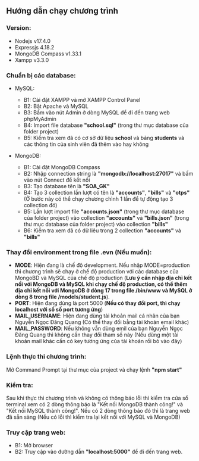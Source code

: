## Hướng dẫn chạy chương trình
### Version:
- Nodejs v17.4.0
- Expressjs 4.18.2
- MongoDB Compass v1.33.1
- Xampp v3.3.0

### Chuẩn bị các database:
- MySQL:
    - B1: Cài đặt XAMPP và mở XAMPP Control Panel
    - B2: Bật Apache và MySQL
    - B3: Bấm vào nút Admin ở dòng MySQL để đi đến trang web phpMyAdmin
    - B4: Import file database **"school.sql"** (trong thư mục database của folder project)
    - B5: Kiểm tra xem đã có cơ sở dữ liệu **school** và bảng **students** và các thông tin của sinh viên đã thêm vào hay không

- MongoDB:
    - B1: Cài đặt MongoDB Compass
    - B2: Nhập connection string là **"mongodb://localhost:27017"** và bấm vào nút Connect để kết nối
    - B3: Tạo database tên là **"SOA_GK"**
    - B4: Tạo 3 collection lần lượt có tên là **"accounts"**, **"bills"** và **"otps"** (Ở bước này có thể chạy chương chình 1 lần để tự động tạo 3 collection đó)
    - B5: Lần lượt import file **"accounts.json"** (trong thư mục database của folder project) vào collection **"accounts"** và **"bills.json"** (trong thư mục database của folder project) vào collection **"bills"**
    - B6: Kiểm tra xem đã có dữ liêu trong 2 collection **"accounts"** và **"bills"**

### Thay đổi environment trong file .evn (Nếu muốn):
- **MODE**: Hiện đang là chế độ development. Nếu nhập MODE=production thì chương trình sẽ chạy ở chế độ production với các database của MongoBD và MySQL của chế độ production (**Lưu ý cần nhập địa chỉ kết nối với MongoDB và MySQL khi chạy chế độ production, có thể thêm địa chỉ kết nối với MongoDB ở dòng 17 trong file /bin/www và MySQL ở dòng 8 trong file /models/student.js**).  
- **PORT**: Hiện đang dùng là port 5000 (**Nếu có thay đổi port, thì chạy localhost với số số port tương ứng**)
- **MAIL_USERNAME**: Hiện đang dùng tài khoản mail cá nhân của bạn Nguyễn Ngọc Đăng Quang (Có thể thay đổi bằng tài khoản email khác) 
- **MAIL_PASSWORD**: Nếu không vẫn dùng emil của bạn Nguyễn Ngọc Đăng Quang thì không cần thay đổi tham số này (Nếu dùng một tài khoản mail khác cần có key tương ứng của tài khoản rồi bỏ vào đây)

### Lệnh thực thi chương trình:
Mở Command Prompt tại thư mục của project và chạy lệnh **"npm start"**
### Kiểm tra:
Sau khi thực thi chương trình và không có thông báo lỗi thì kiểm tra cửa sổ terminal xem có 2 dòng thông báo là "Kết nối MongoDB thành công!" và "Kết nối MySQL thành công!". Nếu có 2 dòng thông báo đó thì là trang web đã sẵn sàng (Nều có lỗi thì kiểm tra lại kết nối với MySQL và MongoDB)

### Truy cập trang web:
- B1: Mở browser
- B2: Truy cập vào đường dẫn **"localhost:5000"** để đi đến trang web.
